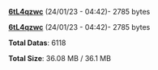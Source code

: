 [**6tL4qzwc**](/data/6tL4qzwc.txt) (24/01/23 - 04:42)- 2785 bytes

[**6tL4qzwc**](/data/6tL4qzwc.txt) (24/01/23 - 04:42)- 2785 bytes

**Total Datas**: 6118

**Total Size**: 36.08 MB / 36.1 MB